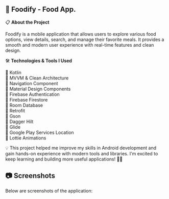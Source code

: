 ## 🍔 Foodify - Food App.

📋 **About the Project**

Foodify is a mobile application that allows users to explore various food options, view details, search, and manage their favorite meals.
It provides a smooth and modern user experience with real-time features and clean design.

🛠️ **Technologies & Tools I Used** 

🔹 Kotlin  
🔹 MVVM & Clean Architecture  
🔹 Navigation Component  
🔹 Material Design Components  
🔹 Firebase Authentication  
🔹 Firebase Firestore  
🔹 Room Database  
🔹 Retrofit  
🔹 Gson  
🔹 Dagger Hilt  
🔹 Glide  
🔹 Google Play Services Location  
🔹 Lottie Animations  


💡 This project helped me improve my skills in Android development and gain hands-on experience with modern tools and libraries.
I'm excited to keep learning and building more useful applications! 🚀📱

## 📷 Screenshots
Below are screenshots of the application:


